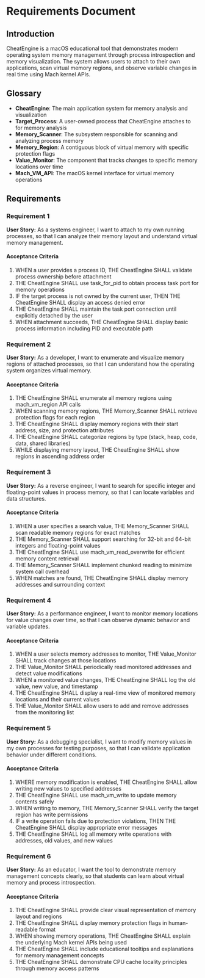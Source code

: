 # Requirements Document

## Introduction

CheatEngine is a macOS educational tool that demonstrates modern operating system memory management through process introspection and memory visualization. The system allows users to attach to their own applications, scan virtual memory regions, and observe variable changes in real time using Mach kernel APIs.

## Glossary

- **CheatEngine**: The main application system for memory analysis and visualization
- **Target_Process**: A user-owned process that CheatEngine attaches to for memory analysis
- **Memory_Scanner**: The subsystem responsible for scanning and analyzing process memory
- **Memory_Region**: A contiguous block of virtual memory with specific protection flags
- **Value_Monitor**: The component that tracks changes to specific memory locations over time
- **Mach_VM_API**: The macOS kernel interface for virtual memory operations

## Requirements

### Requirement 1

**User Story:** As a systems engineer, I want to attach to my own running processes, so that I can analyze their memory layout and understand virtual memory management.

#### Acceptance Criteria

1. WHEN a user provides a process ID, THE CheatEngine SHALL validate process ownership before attachment
2. THE CheatEngine SHALL use task_for_pid to obtain process task port for memory operations
3. IF the target process is not owned by the current user, THEN THE CheatEngine SHALL display an access denied error
4. THE CheatEngine SHALL maintain the task port connection until explicitly detached by the user
5. WHEN attachment succeeds, THE CheatEngine SHALL display basic process information including PID and executable path

### Requirement 2

**User Story:** As a developer, I want to enumerate and visualize memory regions of attached processes, so that I can understand how the operating system organizes virtual memory.

#### Acceptance Criteria

1. THE CheatEngine SHALL enumerate all memory regions using mach_vm_region API calls
2. WHEN scanning memory regions, THE Memory_Scanner SHALL retrieve protection flags for each region
3. THE CheatEngine SHALL display memory regions with their start address, size, and protection attributes
4. THE CheatEngine SHALL categorize regions by type (stack, heap, code, data, shared libraries)
5. WHILE displaying memory layout, THE CheatEngine SHALL show regions in ascending address order

### Requirement 3

**User Story:** As a reverse engineer, I want to search for specific integer and floating-point values in process memory, so that I can locate variables and data structures.

#### Acceptance Criteria

1. WHEN a user specifies a search value, THE Memory_Scanner SHALL scan readable memory regions for exact matches
2. THE Memory_Scanner SHALL support searching for 32-bit and 64-bit integers and floating-point values
3. THE CheatEngine SHALL use mach_vm_read_overwrite for efficient memory content retrieval
4. THE Memory_Scanner SHALL implement chunked reading to minimize system call overhead
5. WHEN matches are found, THE CheatEngine SHALL display memory addresses and surrounding context

### Requirement 4

**User Story:** As a performance engineer, I want to monitor memory locations for value changes over time, so that I can observe dynamic behavior and variable updates.

#### Acceptance Criteria

1. WHEN a user selects memory addresses to monitor, THE Value_Monitor SHALL track changes at those locations
2. THE Value_Monitor SHALL periodically read monitored addresses and detect value modifications
3. WHEN a monitored value changes, THE CheatEngine SHALL log the old value, new value, and timestamp
4. THE CheatEngine SHALL display a real-time view of monitored memory locations and their current values
5. THE Value_Monitor SHALL allow users to add and remove addresses from the monitoring list

### Requirement 5

**User Story:** As a debugging specialist, I want to modify memory values in my own processes for testing purposes, so that I can validate application behavior under different conditions.

#### Acceptance Criteria

1. WHERE memory modification is enabled, THE CheatEngine SHALL allow writing new values to specified addresses
2. THE CheatEngine SHALL use mach_vm_write to update memory contents safely
3. WHEN writing to memory, THE Memory_Scanner SHALL verify the target region has write permissions
4. IF a write operation fails due to protection violations, THEN THE CheatEngine SHALL display appropriate error messages
5. THE CheatEngine SHALL log all memory write operations with addresses, old values, and new values

### Requirement 6

**User Story:** As an educator, I want the tool to demonstrate memory management concepts clearly, so that students can learn about virtual memory and process introspection.

#### Acceptance Criteria

1. THE CheatEngine SHALL provide clear visual representation of memory layout and regions
2. THE CheatEngine SHALL display memory protection flags in human-readable format
3. WHEN showing memory operations, THE CheatEngine SHALL explain the underlying Mach kernel APIs being used
4. THE CheatEngine SHALL include educational tooltips and explanations for memory management concepts
5. THE CheatEngine SHALL demonstrate CPU cache locality principles through memory access patterns